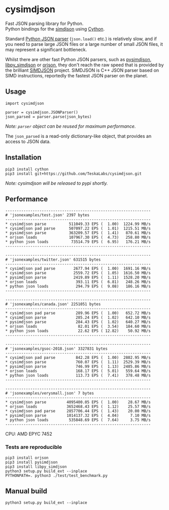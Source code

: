 # cysimdjson

Fast JSON parsing library for Python.  
Python bindings for the [simdjson](https://simdjson.org) using [Cython](https://cython.org).

Standard [Python JSON parser](https://docs.python.org/3/library/json.html) (`json.load()` etc.) is relatively slow,
and if you need to parse large JSON files or a large number of small JSON files,
it may represent a significant bottleneck.

Whilst there are other fast Python JSON parsers, such as [pysimdjson](https://github.com/TkTech/pysimdjson), [libpy_simdjson](https://github.com/gerrymanoim/libpy_simdjson) or [orjson](https://github.com/ijl/orjson), they don't reach the raw speed that is provided by the brilliant [SIMDJSON](https://simdjson.org) project. SIMDJSON is C++ JSON parser based on SIMD instructions, reportedly the fastest JSON parser on the planet.


## Usage

```
import cysimdjson

parser = cysimdjson.JSONParser()
json_parsed = parser.parse(json_bytes)
```

_Note: `parser` object can be reused for maximum performance._

The `json_parsed` is a read-only dictionary-like object, that provides an access to JSON data.


## Installation

```
pip3 install cython
pip3 install git+https://github.com/TeskaLabs/cysimdjson.git
```

_Note: cysimdjson will be released to pypi shortly._


## Performance

```
----------------------------------------------------------------
# 'jsonexamples/test.json' 2397 bytes
----------------------------------------------------------------
* cysimdjson parse          511049.33 EPS (  1.00)  1224.99 MB/s
* cysimdjson pad parse      507097.22 EPS (  1.01)  1215.51 MB/s
* pysimdjson parse          363209.57 EPS (  1.41)   870.61 MB/s
* orjson loads              107967.30 EPS (  4.73)   258.80 MB/s
* python json loads          73514.79 EPS (  6.95)   176.21 MB/s
----------------------------------------------------------------
```

```
----------------------------------------------------------------
# 'jsonexamples/twitter.json' 631515 bytes
----------------------------------------------------------------
* cysimdjson pad parse        2677.94 EPS (  1.00)  1691.16 MB/s
* cysimdjson parse            2559.72 EPS (  1.05)  1616.50 MB/s
* pysimdjson parse            2419.89 EPS (  1.11)  1528.20 MB/s
* orjson loads                 393.11 EPS (  6.81)   248.26 MB/s
* python json loads            294.79 EPS (  9.08)   186.16 MB/s
----------------------------------------------------------------
```

```
----------------------------------------------------------------
# 'jsonexamples/canada.json' 2251051 bytes
----------------------------------------------------------------
* cysimdjson pad parse         289.96 EPS (  1.00)   652.72 MB/s
* cysimdjson parse             285.24 EPS (  1.02)   642.10 MB/s
* pysimdjson parse             284.43 EPS (  1.02)   640.27 MB/s
* orjson loads                  82.01 EPS (  3.54)   184.60 MB/s
* python json loads             22.62 EPS ( 12.82)    50.92 MB/s
----------------------------------------------------------------
```

```
----------------------------------------------------------------
# 'jsonexamples/gsoc-2018.json' 3327831 bytes
----------------------------------------------------------------
* cysimdjson pad parse         842.28 EPS (  1.00)  2802.95 MB/s
* cysimdjson parse             760.07 EPS (  1.11)  2529.39 MB/s
* pysimdjson parse             746.99 EPS (  1.13)  2485.86 MB/s
* orjson loads                 168.17 EPS (  5.01)   559.64 MB/s
* python json loads            113.73 EPS (  7.41)   378.48 MB/s
----------------------------------------------------------------
```

```
----------------------------------------------------------------
# 'jsonexamples/verysmall.json' 7 bytes
----------------------------------------------------------------
* cysimdjson parse         4095400.05 EPS (  1.00)    28.67 MB/s
* orjson loads             3652468.43 EPS (  1.12)    25.57 MB/s
* cysimdjson pad parse     2857706.44 EPS (  1.43)    20.00 MB/s
* pysimdjson parse         1014137.32 EPS (  4.04)     7.10 MB/s
* python json loads         535848.69 EPS (  7.64)     3.75 MB/s
----------------------------------------------------------------
```

CPU: AMD EPYC 7452


### Tests are reproducible

```
pip3 install orjson
pip3 install pysimdjson
pip3 install libpy_simdjson
python3 setup.py build_ext --inplace
PYTHONPATH=. python3 ./test/test_benchmark.py
```

## Manual build

```
python3 setup.py build_ext --inplace
```
